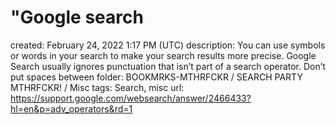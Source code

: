 # "Google search

created: February 24, 2022 1:17 PM (UTC)
description: You can use symbols or words in your search to make your search results more precise. Google Search usually ignores punctuation that isn’t part of a search operator. Don’t put spaces between
folder: BOOKMRKS-MTHRFCKR / SEARCH PARTY MTHRFCKR! / Misc
tags: Search, misc
url: https://support.google.com/websearch/answer/2466433?hl=en&p=adv_operators&rd=1